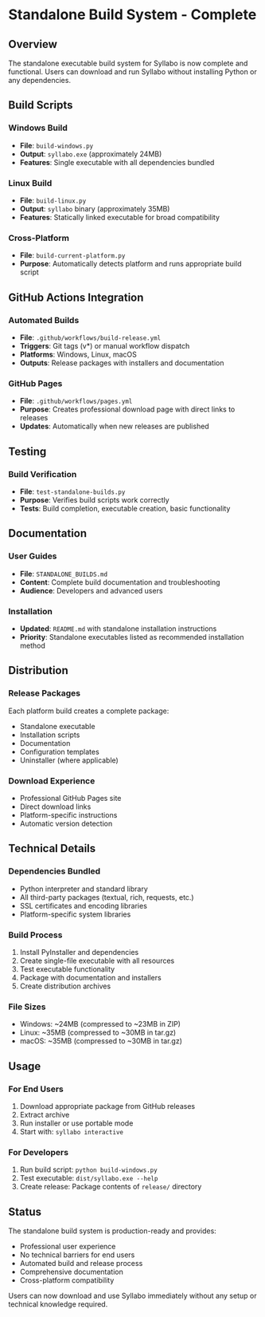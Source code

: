 # Standalone Build System - Complete

## Overview

The standalone executable build system for Syllabo is now complete and functional. Users can download and run Syllabo without installing Python or any dependencies.

## Build Scripts

### Windows Build
- **File**: `build-windows.py`
- **Output**: `syllabo.exe` (approximately 24MB)
- **Features**: Single executable with all dependencies bundled

### Linux Build  
- **File**: `build-linux.py`
- **Output**: `syllabo` binary (approximately 35MB)
- **Features**: Statically linked executable for broad compatibility

### Cross-Platform
- **File**: `build-current-platform.py`
- **Purpose**: Automatically detects platform and runs appropriate build script

## GitHub Actions Integration

### Automated Builds
- **File**: `.github/workflows/build-release.yml`
- **Triggers**: Git tags (v*) or manual workflow dispatch
- **Platforms**: Windows, Linux, macOS
- **Outputs**: Release packages with installers and documentation

### GitHub Pages
- **File**: `.github/workflows/pages.yml`
- **Purpose**: Creates professional download page with direct links to releases
- **Updates**: Automatically when new releases are published

## Testing

### Build Verification
- **File**: `test-standalone-builds.py`
- **Purpose**: Verifies build scripts work correctly
- **Tests**: Build completion, executable creation, basic functionality

## Documentation

### User Guides
- **File**: `STANDALONE_BUILDS.md`
- **Content**: Complete build documentation and troubleshooting
- **Audience**: Developers and advanced users

### Installation
- **Updated**: `README.md` with standalone installation instructions
- **Priority**: Standalone executables listed as recommended installation method

## Distribution

### Release Packages
Each platform build creates a complete package:
- Standalone executable
- Installation scripts
- Documentation
- Configuration templates
- Uninstaller (where applicable)

### Download Experience
- Professional GitHub Pages site
- Direct download links
- Platform-specific instructions
- Automatic version detection

## Technical Details

### Dependencies Bundled
- Python interpreter and standard library
- All third-party packages (textual, rich, requests, etc.)
- SSL certificates and encoding libraries
- Platform-specific system libraries

### Build Process
1. Install PyInstaller and dependencies
2. Create single-file executable with all resources
3. Test executable functionality
4. Package with documentation and installers
5. Create distribution archives

### File Sizes
- Windows: ~24MB (compressed to ~23MB in ZIP)
- Linux: ~35MB (compressed to ~30MB in tar.gz)
- macOS: ~35MB (compressed to ~30MB in tar.gz)

## Usage

### For End Users
1. Download appropriate package from GitHub releases
2. Extract archive
3. Run installer or use portable mode
4. Start with: `syllabo interactive`

### For Developers
1. Run build script: `python build-windows.py`
2. Test executable: `dist/syllabo.exe --help`
3. Create release: Package contents of `release/` directory

## Status

The standalone build system is production-ready and provides:
- Professional user experience
- No technical barriers for end users
- Automated build and release process
- Comprehensive documentation
- Cross-platform compatibility

Users can now download and use Syllabo immediately without any setup or technical knowledge required.